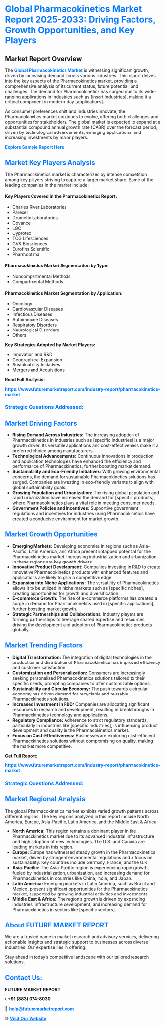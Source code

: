 <h1 style="color: #007BFF;">Global Pharmacokinetics Market Report 2025-2033: Driving Factors, Growth Opportunities, and Key Players</h1>

<section id="overview">
<h2>Market Report Overview</h2>
<p>The <a href="https://www.futuremarketreport.com/industry-report/pharmacokinetics-market" style="color: #007BFF; text-decoration: none;"><strong>Global Pharmacokinetics Market</strong></a> is witnessing significant growth, driven by increasing demand across various industries. This report delves into the key aspects of the Pharmacokinetics market, providing a comprehensive analysis of its current status, future potential, and challenges. The demand for Pharmacokinetics has surged due to its wide-ranging applications in industries such as [insert industries], making it a critical component in modern-day [applications].</p>
<p>As consumer preferences shift and industries innovate, the Pharmacokinetics market continues to evolve, offering both challenges and opportunities for stakeholders. The global market is expected to expand at a substantial compound annual growth rate (CAGR) over the forecast period, driven by technological advancements, emerging applications, and increasing investments by major players.</p>
</section>

<section id="overview">
<p><a href="https://www.futuremarketreport.com/request-sample/reportId=77217" style="color: #007BFF; text-decoration: none;"><strong>Explore Sample Report Here</strong></a></p>
</section>

<section id="key-players">
<h2 style="color: #007BFF;">Market Key Players Analysis</h2>
<p>The Pharmacokinetics market is characterized by intense competition among key players striving to capture a larger market share. Some of the leading companies in the market include:</p>
<h4>Key Players Covered in the Pharmacokinetics Report:</h4>
<ul><li>Charles River Laboratories</li><li>Parexel</li><li>Drumetix Laboratories</li><li>Covance</li><li>LGC</li><li>Cyprotex</li><li>TCG Lifesciences</li><li>GVK Biosciences</li><li>Eurofins Scientific</li><li>Pharmoptima</li></ul>
<h4>Pharmacokinetics Market Segmentation by Type:</h4>
<ul><li>Noncompartmental Methods</li><li>Compartmental Methods</li></ul>

<h4>Pharmacokinetics Market Segmentation by Application:</h4>
<ul><li>Oncology</li><li>Cardiovascular Diseases</li><li>Infectious Diseases</li><li>Autoimmune Diseases</li><li>Respiratory Disorders</li><li>Neurological Disorders</li><li>Others</li></ul>
<p><strong>Key Strategies Adopted by Market Players:</strong></p>
<ul>
<li>Innovation and R&D</li>
<li>Geographical Expansion</li>
<li>Sustainability Initiatives</li>
<li>Mergers and Acquisitions</li>
</ul>
</section>

<section>
<p><strong>Read Full Analysis: </strong></p><a href="https://www.futuremarketreport.com/industry-report/pharmacokinetics-market" style="color: #007BFF; text-decoration: none;"><strong>https://www.futuremarketreport.com/industry-report/pharmacokinetics-market</strong></a>
<h3 style="color: #007BFF;">Strategic Questions Addressed:</h3>
</section>

<section id="driving-factors">
<h2 style="color: #007BFF;">Market Driving Factors</h2>
<ul>
<li><strong>Rising Demand Across Industries:</strong> The increasing adoption of Pharmacokinetics in industries such as [specific industries] is a major growth driver. Its versatile applications and cost-effectiveness make it a preferred choice among manufacturers.</li>
<li><strong>Technological Advancements:</strong> Continuous innovations in production and application technologies have enhanced the efficiency and performance of Pharmacokinetics, further boosting market demand.</li>
<li><strong>Sustainability and Eco-Friendly Initiatives:</strong> With growing environmental concerns, the demand for sustainable Pharmacokinetics solutions has surged. Companies are investing in eco-friendly variants to align with global sustainability goals.</li>
<li><strong>Growing Population and Urbanization:</strong> The rising global population and rapid urbanization have increased the demand for [specific products], where Pharmacokinetics plays a vital role in meeting consumer needs.</li>
<li><strong>Government Policies and Incentives:</strong> Supportive government regulations and incentives for industries using Pharmacokinetics have created a conducive environment for market growth.</li>
</ul>
</section>

<section id="growth-opportunities">
<h2 style="color: #007BFF;">Market Growth Opportunities</h2>
<ul>
<li><strong>Emerging Markets:</strong> Developing economies in regions such as Asia-Pacific, Latin America, and Africa present untapped potential for the Pharmacokinetics market. Increasing industrialization and urbanization in these regions are key growth drivers.</li>
<li><strong>Innovative Product Development:</strong> Companies investing in R&D to create innovative Pharmacokinetics products with enhanced features and applications are likely to gain a competitive edge.</li>
<li><strong>Expansion into Niche Applications:</strong> The versatility of Pharmacokinetics allows it to be utilized in niche markets such as [specific niches], creating opportunities for growth and diversification.</li>
<li><strong>E-commerce Growth:</strong> The rise of e-commerce platforms has created a surge in demand for Pharmacokinetics used in [specific applications], further boosting market growth.</li>
<li><strong>Strategic Partnerships and Collaborations:</strong> Industry players are forming partnerships to leverage shared expertise and resources, driving the development and adoption of Pharmacokinetics products globally.</li>
</ul>
</section>

<section id="trending-factors">
<h2 style="color: #007BFF;">Market Trending Factors</h2>
<ul>
<li><strong>Digital Transformation:</strong> The integration of digital technologies in the production and distribution of Pharmacokinetics has improved efficiency and customer satisfaction.</li>
<li><strong>Customization and Personalization:</strong> Consumers are increasingly seeking personalized Pharmacokinetics solutions tailored to their specific needs, prompting companies to offer customizable options.</li>
<li><strong>Sustainability and Circular Economy:</strong> The push towards a circular economy has driven demand for recyclable and reusable Pharmacokinetics solutions.</li>
<li><strong>Increased Investment in R&D:</strong> Companies are allocating significant resources to research and development, resulting in breakthroughs in Pharmacokinetics technology and applications.</li>
<li><strong>Regulatory Compliance:</strong> Adherence to strict regulatory standards, particularly in industries like [specific industries], is influencing product development and quality in the Pharmacokinetics market.</li>
<li><strong>Focus on Cost-Effectiveness:</strong> Businesses are exploring cost-efficient Pharmacokinetics solutions without compromising on quality, making the market more competitive.</li>
</ul>
</section>

<section>
<p><strong>Get Full Report: </strong></p><a href="https://www.futuremarketreport.com/industry-report/pharmacokinetics-market" style="color: #007BFF; text-decoration: none;"><strong>https://www.futuremarketreport.com/industry-report/pharmacokinetics-market</strong></a>
<h3 style="color: #007BFF;">Strategic Questions Addressed:</h3>
</section>


<section id="regional-analysis">
<h2 style="color: #007BFF;">Market Regional Analysis</h2>
<p>The global Pharmacokinetics market exhibits varied growth patterns across different regions. The key regions analyzed in this report include North America, Europe, Asia-Pacific, Latin America, and the Middle East & Africa:</p>
<ul>
<li><strong>North America:</strong> This region remains a dominant player in the Pharmacokinetics market due to its advanced industrial infrastructure and high adoption of new technologies. The U.S. and Canada are leading markets in this region.</li>
<li><strong>Europe:</strong> Europe has witnessed steady growth in the Pharmacokinetics market, driven by stringent environmental regulations and a focus on sustainability. Key countries include Germany, France, and the U.K.</li>
<li><strong>Asia-Pacific:</strong> The Asia-Pacific region is experiencing rapid growth, fueled by industrialization, urbanization, and increasing demand for Pharmacokinetics in countries like China, India, and Japan.</li>
<li><strong>Latin America:</strong> Emerging markets in Latin America, such as Brazil and Mexico, present significant opportunities for the Pharmacokinetics market, supported by growing industrial activities and investments.</li>
<li><strong>Middle East & Africa:</strong> The region’s growth is driven by expanding industries, infrastructure development, and increasing demand for Pharmacokinetics in sectors like [specific sectors].</li>
</ul>
</section>

<footer>
<h2 style="color: #007BFF;">About FUTURE MARKET REPORT</h2>
<p>We are a trusted name in market research and advisory services, delivering actionable insights and strategic support to businesses across diverse industries. Our expertise lies in offering:</p>

<p>Stay ahead in today’s competitive landscape with our tailored research solutions.</p>

<h2 style="color: #007BFF;">Contact Us:</h2>
<p><strong>FUTURE MARKET REPORT</strong></p>
<p>📞 <strong>+91 (883) 074-8030</strong></p>
<p>📧 <strong><a href="mailto:help@futuremarketreport.com" style="color: #007BFF;">help@futuremarketreport.com</a></strong></p>
<p>🌐 <strong><a href="https://www.futuremarketreport.com/" style="color: #007BFF;">Visit Our Website</a></strong></p>
</footer>